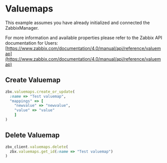 # Valuemaps

This example assumes you have already initialized and connected the ZabbixManager.

For more information and available properties please refer to the Zabbix API documentation for Users:
[https://www.zabbix.com/documentation/4.0/manual/api/reference/valuemap](https://www.zabbix.com/documentation/4.0/manual/api/reference/valuemap)

## Create Valuemap
```ruby
zbx.valuemaps.create_or_update(
  :name => "Test valuemap",
  "mappings" => [
    "newvalue" => "newvalue",
    "value" => "value"
	]
)
```

## Delete Valuemap
```ruby
zbx_client.valuemaps.delete(
  zbx.valuemaps.get_id(:name => "Test valuemap")
)
```